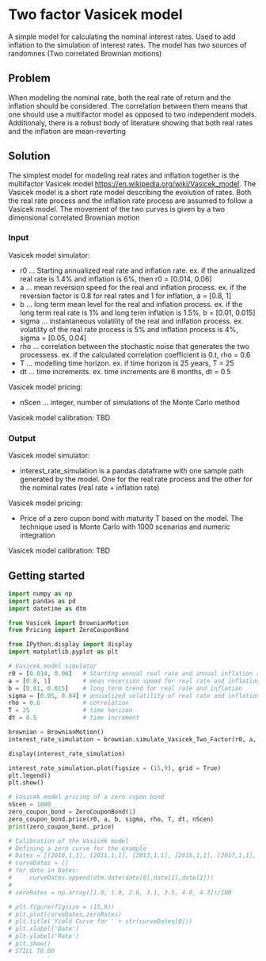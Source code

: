# Two factor Vasicek model
A simple model for calculating the nominal interest rates. Used to add inflation to the simulation of interest rates. The model has two sources of randomnes (Two correlated Brownian motions)

## Problem
When modeling the nominal rate, both the real rate of return and the inflation should be considered. The correlation between them means that one should use a multifactor model as opposed to two independent models. Additionaly, there is a robust body of literature showing that both real rates and the inflation are mean-reverting

## Solution
The simplest model for modeling real rates and inflation together is the multifactor Vasicek model https://en.wikipedia.org/wiki/Vasicek_model. The Vasicek model is a short rate model describing the evolution of rates. Both the real rate process and the inflation rate process are assumed to follow a Vasicek model. The movement of the two curves is given by a two dimensional correlated Brownian motion

### Input
Vasicek model simulator:
 - r0 ... Starting annualized real rate and inflation rate. ex. if the annualized real rate is 1.4% and inflation is 6%, then r0 = [0.014, 0.06]   
 - a ... mean reversion speed for the real and inflation process. ex. if the reversion factor is 0.8 for real rates and 1 for inflation, a = [0.8, 1]         
 - b ... long term mean level for the real and inflation process. ex. if the long term real rate is 1% and long term inflation is 1.5%, b = [0.01, 0.015]    
 - sigma ... instantaneous volatility of the real and inlfation process. ex. volatility of the real rate process is 5% and inflation process is 4%, sigma = [0.05, 0.04] 
 - rho ... correlation between the stochastic noise that generates the two processess. ex. if the calculated correlation coefficient is 0.t, rho = 0.6            
 - T ... modelling time horizon. ex. if time horizon is 25 years, T = 25               
 - dt ... time increments. ex. time increments are 6 months, dt = 0.5             

Vasicek model pricing:
 - nScen ... integer, number of simulations of the Monte Carlo method

Vasicek model calibration:
TBD

### Output
Vasicek model simulator:
 - interest_rate_simulation is a pandas dataframe with one sample path generated by the model. One for the real rate process and the other for the nominal rates (real rate + inflation rate)

Vasicek model pricing:
 - Price of a zero cupon bond with maturity T based on the model. The technique used is Monte Carlo with 1000 scenarios and numeric integration

Vasicek model calibration:
TBD

## Getting started
``` python
import numpy as np
import pandas as pd
import datetime as dtm

from Vasicek import BrownianMotion
from Pricing import ZeroCouponBond

from IPython.display import display
import matplotlib.pyplot as plt

# Vasicek model simulator
r0 = [0.014, 0.06]   # Starting annual real rate and annual inflation rate
a = [0.8, 1]         # mean reversion speed for real rate and inflation
b = [0.01, 0.015]    # long term trend for real rate and inflation
sigma = [0.05, 0.04] # annualized volatility of real rate and inflation process
rho = 0.6            # correlation
T = 25               # time horizon
dt = 0.5             # time increment

brownian = BrownianMotion()
interest_rate_simulation = brownian.simulate_Vasicek_Two_Factor(r0, a, b, sigma, rho, T, dt)

display(interest_rate_simulation)

interest_rate_simulation.plot(figsize = (15,9), grid = True)
plt.legend()
plt.show()

# Vasicek model pricing of a zero cupon bond
nScen = 1000
zero_coupon_bond = ZeroCouponBond(1)
zero_coupon_bond.price(r0, a, b, sigma, rho, T, dt, nScen)
print(zero_coupon_bond._price)

# Calibration of the Vasicek model
# Defining a zero curve for the example
# Dates = [[2010,1,1], [2011,1,1], [2013,1,1], [2015,1,1], [2017,1,1], [2020,1,1], [2030,1,1]]
# curveDates = []
# for date in Dates:
#     curveDates.append(dtm.date(date[0],date[1],date[2]))
# 
# zeroRates = np.array([1.0, 1.9, 2.6, 3.1, 3.5, 4.0, 4.3])/100

# plt.figure(figsize = (15,9))
# plt.plot(curveDates,zeroRates)
# plt.title('Yield Curve for ' + str(curveDates[0]))
# plt.xlabel('Date')
# plt.ylabel('Rate')
# plt.show()
# STILL TO DO
```
